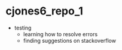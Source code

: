 # cjones6_repo_1
- testing
  - learning how to resolve errors
  - finding suggestions on stackoverflow
 
